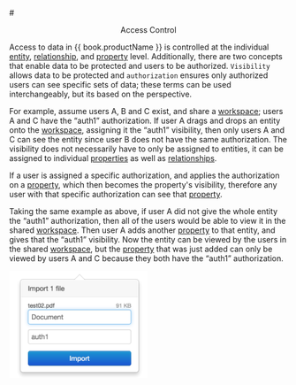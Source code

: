 #<center> Access Control </center>

Access to data in {{ book.productName }} is controlled at the individual [entity](vertices.md), [relationship](edges.md),
and [property](properties.md) level. Additionally, there are two concepts that enable data to be protected and users to
 be authorized. `Visibility` allows data to be protected and `authorization` ensures only authorized users can see specific
 sets of data; these terms can be used interchangeably, but its based on the perspective.

For example, assume users A, B and C exist, and share a [workspace](workspaces.md); users A and C have the “auth1”
authorization. If user A drags and drops an entity onto the [workspace](workspaces.md), assigning it the “auth1”
visibility, then only users A and C can see the entity since user B does not have the same authorization. The
visibility does not necessarily have to only be assigned to entities, it can be assigned to individual
[properties](properties.md) as well as [relationships](edges.md).

If a user is assigned a specific authorization, and applies the authorization on a [property](properties.md), which then
becomes the property's visibility, therefore any user with that specific authorization can see that [property](properties.md).



Taking the same example as above, if user A did not give the whole entity the “auth1” authorization, then all of the
users would be able to view it in the shared [workspace](workspaces.md). Then user A adds another [property](properties.md)
to that entity, and gives that the “auth1” visibility. Now the entity can be viewed by the users in the shared
[workspace](workspaces.md), but the [property](properties.md) that was just added can only be viewed by users A and C
because they both have the “auth1” authorization.


<img src = images/importing-entity.png width="250">

<!--
TODO:
- labels
- editing
- visibility plugins
-->
